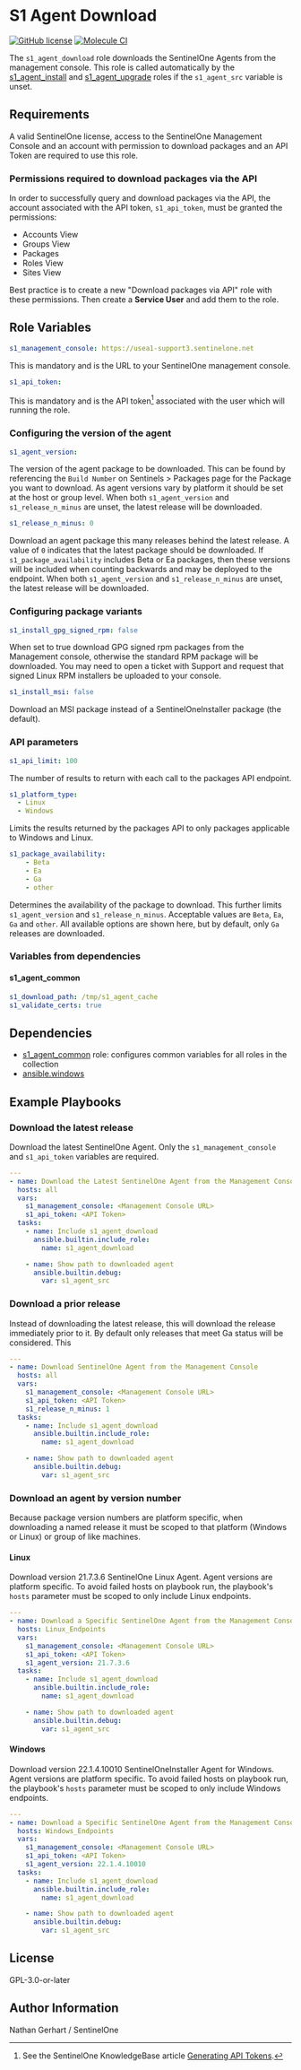 # S1 Agent Download

[![GitHub license](https://badgen.net/github/license/s1-nathangerhart/ansible_collection_s1agent)](https://github.com/s1-nathangerhart/ansible_collection_s1agent/blob/main/LICENSE)
[![Molecule CI](https://github.com/s1-nathangerhart/ansible_collection_s1agent/actions/workflows/s1_agent_download.yml/badge.svg)](https://github.com/s1-nathangerhart/ansible_collection_s1agent/actions/workflows/s1_agent_download.yml)

The `s1_agent_download` role downloads the SentinelOne Agents from the management console.
This role is called automatically by the [s1_agent_install](../s1_agent_install/) and [s1_agent_upgrade](../s1_agent_upgrade/) roles if the `s1_agent_src` variable is unset.

## Requirements

A valid SentinelOne license, access to the SentinelOne Management Console and an account with permission to download packages and an API Token are required to use this role.

### Permissions required to download packages via the API

In order to successfully query and download packages via the API, the account associated with the API token, `s1_api_token`, must be granted the permissions:

* Accounts View
* Groups View
* Packages
* Roles View
* Sites View

Best practice is to create a new "Download packages via API" role with these permissions. Then create a **Service User** and add them to the role.

## Role Variables

```yaml
s1_management_console: https://usea1-support3.sentinelone.net
```

This is mandatory and is the URL to your SentinelOne management console.

```yaml
s1_api_token:
```

This is mandatory and is the API token[^1] associated with the user which will running the role.

[^1]: See the SentinelOne KnowledgeBase article [Generating API Tokens](https://support.sentinelone.com/hc/en-us/articles/360004195934).

### Configuring the version of the agent

```yaml
s1_agent_version:
```

The version of the agent package to be downloaded. This can be found by referencing the `Build Number` on Sentinels > Packages page for the Package you want to download.
As agent versions vary by platform it should be set at the host or group level. When both `s1_agent_version` and `s1_release_n_minus` are unset, the latest release will be downloaded.

```yaml
s1_release_n_minus: 0
```

Download an agent package this many releases behind the latest release. A value of `0` indicates that the latest package should be downloaded.
If `s1_package_availability` includes Beta or Ea packages, then these versions will be included when counting backwards and may be deployed to the endpoint.
When both `s1_agent_version` and `s1_release_n_minus` are unset, the latest release will be downloaded.

### Configuring package variants

```yaml
s1_install_gpg_signed_rpm: false
```

When set to true download GPG signed rpm packages from the Management console, otherwise the standard RPM package will be downloaded. You may need to open a ticket with Support and request that signed Linux RPM installers be uploaded to your console.

```yaml
s1_install_msi: false
```

Download an MSI package instead of a SentinelOneInstaller package (the default).

### API parameters

```yaml
s1_api_limit: 100
```

The number of results to return with each call to the packages API endpoint.

```yaml
s1_platform_type:
  - Linux
  - Windows
```

Limits the results returned by the packages API to only packages applicable to Windows and Linux.

```yaml
s1_package_availability:
    - Beta
    - Ea
    - Ga
    - other
```

Determines the availability of the package to download. This further limits `s1_agent_version` and `s1_release_n_minus`. Acceptable values are `Beta`, `Ea`, `Ga` and `other`. All available options are shown here, but by default, only `Ga` releases are downloaded.

### Variables from dependencies

#### s1_agent_common

```yaml
s1_download_path: /tmp/s1_agent_cache
s1_validate_certs: true
```

## Dependencies

* [s1_agent_common](../s1_agent_common/) role: configures common variables for all roles in the collection
* [ansible.windows](https://docs.ansible.com/ansible/latest/collections/ansible/windows/index.html)

## Example Playbooks

### Download the latest release

Download the latest SentinelOne Agent. Only the `s1_management_console` and `s1_api_token` variables are required.

```yaml
---
- name: Download the Latest SentinelOne Agent from the Management Console
  hosts: all
  vars:
    s1_management_console: <Management Console URL>
    s1_api_token: <API Token>
  tasks:
    - name: Include s1_agent_download
      ansible.builtin.include_role:
        name: s1_agent_download

    - name: Show path to downloaded agent
      ansible.builtin.debug:
        var: s1_agent_src
```

### Download a prior release

Instead of downloading the latest release, this will download the release immediately prior to it. By default only releases that meet Ga status will be considered. This

```yaml
---
- name: Download SentinelOne Agent from the Management Console
  hosts: all
  vars:
    s1_management_console: <Management Console URL>
    s1_api_token: <API Token>
    s1_release_n_minus: 1
  tasks:
    - name: Include s1_agent_download
      ansible.builtin.include_role:
        name: s1_agent_download

    - name: Show path to downloaded agent
      ansible.builtin.debug:
        var: s1_agent_src
```

### Download an agent by version number

Because package version numbers are platform specific, when downloading a named release it must be scoped to that platform (Windows or Linux) or group of like machines.

#### Linux

Download version 21.7.3.6 SentinelOne Linux Agent. Agent versions are platform specific. To avoid failed hosts on playbook run, the playbook's `hosts` parameter must be scoped to only include Linux endpoints.

```yaml
---
- name: Download a Specific SentinelOne Agent from the Management Console
  hosts: Linux_Endpoints
  vars:
    s1_management_console: <Management Console URL>
    s1_api_token: <API Token>
    s1_agent_version: 21.7.3.6
  tasks:
    - name: Include s1_agent_download
      ansible.builtin.include_role:
        name: s1_agent_download

    - name: Show path to downloaded agent
      ansible.builtin.debug:
        var: s1_agent_src
```

#### Windows

Download version 22.1.4.10010 SentinelOneInstaller Agent for Windows. Agent versions are platform specific. To avoid failed hosts on playbook run, the playbook's `hosts` parameter must be scoped to only include Windows endpoints.

```yaml
---
- name: Download a Specific SentinelOne Agent from the Management Console
  hosts: Windows_Endpoints
  vars:
    s1_management_console: <Management Console URL>
    s1_api_token: <API Token>
    s1_agent_version: 22.1.4.10010
  tasks:
    - name: Include s1_agent_download
      ansible.builtin.include_role:
        name: s1_agent_download

    - name: Show path to downloaded agent
      ansible.builtin.debug:
        var: s1_agent_src
```

## License

GPL-3.0-or-later

## Author Information

Nathan Gerhart / SentinelOne
